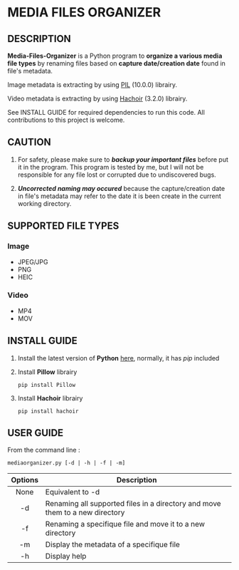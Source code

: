 # MEDIA FILES ORGANIZER
## DESCRIPTION
**Media-Files-Organizer** is a Python program to **organize a various media file types** by renaming files based on **capture date/creation date** found in file's metadata.

Image metadata is extracting by using [PIL](https://github.com/python-pillow/Pillow) (10.0.0) librairy.

Video metadata is extracting by using [Hachoir](https://hachoir.readthedocs.io/en/latest/) (3.2.0) librairy.

See INSTALL GUIDE for required dependencies to run this code.
All contributions to this project is welcome.

## CAUTION

1. For safety, please make sure to **_backup your important files_** before put it in the program. 
This program is tested by me, but I will not be responsible for any file lost or corrupted due to undiscovered bugs.

2. **_Uncorrected naming may occured_** because the capture/creation date in file's metadata may refer to the date it is been create in the current working directory.

## SUPPORTED FILE TYPES
### Image
- JPEG/JPG
- PNG
- HEIC
### Video
- MP4
- MOV

## INSTALL GUIDE
1. Install the latest version of **Python** [here](https://www.python.org/downloads/), 
normally, it has _pip_ included
2. Install **Pillow** librairy

    ```
    pip install Pillow
    ```
3. Install **Hachoir** librairy
    ```
    pip install hachoir
    ```

## USER GUIDE
From the command line : 
```
mediaorganizer.py [-d | -h | -f | -m]
```  

| Options       | Description                     |
|:-------------:|---------------------------------|
| None          | Equivalent to -d    
| -d            | Renaming all supported files in a directory and move them to a new directory 
| -f            | Renaming a specifique file and move it to a new directory
| -m            | Display the metadata of a specifique file 
| -h            | Display help        
